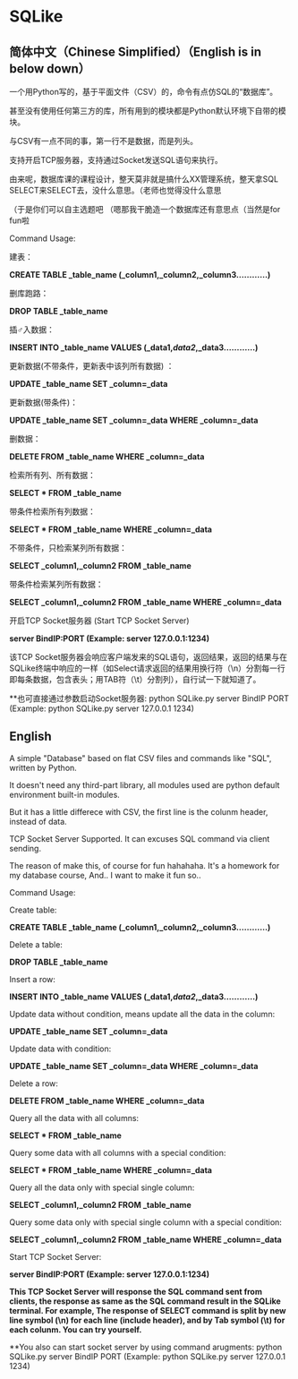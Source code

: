 # SQLike
## 简体中文（Chinese Simplified）（English is in below down）
 
 一个用Python写的，基于平面文件（CSV）的，命令有点仿SQL的“数据库”。

甚至没有使用任何第三方的库，所有用到的模块都是Python默认环境下自带的模块。

与CSV有一点不同的事，第一行不是数据，而是列头。

支持开启TCP服务器，支持通过Socket发送SQL语句来执行。

由来呢，数据库课的课程设计，整天莫非就是搞什么XX管理系统，整天拿SQL SELECT来SELECT去，没什么意思。（老师也觉得没什么意思

（于是你们可以自主选题吧 （嗯那我干脆造一个数据库还有意思点（当然是for fun啦

Command Usage:

建表：

**CREATE TABLE _table_name (_column1,_column2,_column3…………)**

删库跑路：

**DROP TABLE _table_name**

插♂入数据：

**INSERT INTO _table_name VALUES (_data1,_data2_,_data3…………)**

更新数据(不带条件，更新表中该列所有数据) ：

**UPDATE _table_name SET _column=_data**

更新数据(带条件)：

**UPDATE _table_name SET _column=_data WHERE _column=_data**

删数据：

**DELETE FROM _table_name WHERE _column=_data**

检索所有列、所有数据：

**SELECT * FROM _table_name**

带条件检索所有列数据：

**SELECT * FROM _table_name WHERE _column=_data**

不带条件，只检索某列所有数据：

**SELECT _column1,_column2 FROM _table_name**

带条件检索某列所有数据：

**SELECT _column1,_column2 FROM _table_name WHERE _column=_data**

开启TCP Socket服务器 (Start TCP Socket Server)

**server BindIP:PORT (Example: server 127.0.0.1:1234)**

该TCP Socket服务器会响应客户端发来的SQL语句，返回结果，返回的结果与在SQLike终端中响应的一样（如Select请求返回的结果用换行符（\n）分割每一行即每条数据，包含表头；用TAB符（\t）分割列），自行试一下就知道了。

**也可直接通过参数启动Socket服务器: python SQLike.py server BindIP PORT (Example: python SQLike.py server 127.0.0.1 1234)

## English 

 A simple "Database" based on flat CSV files and commands like "SQL", written by Python.

It doesn't need any third-part library, all modules used are python default environment built-in modules.

But it has a little differece with CSV, the first line is the colunm header, instead of data.

TCP Socket Server Supported. It can excuses SQL command via client sending.

The reason of make this, of course for fun hahahaha. It's a homework for my database course, And.. I want to make it fun so..

Command Usage:

Create table:

**CREATE TABLE _table_name (_column1,_column2,_column3…………)**

Delete a table:

**DROP TABLE _table_name**

Insert a row:

**INSERT INTO _table_name VALUES (_data1,_data2_,_data3…………)**

Update data without condition, means update all the data in the column:

**UPDATE _table_name SET _column=_data**

Update data with condition:

**UPDATE _table_name SET _column=_data WHERE _column=_data**

Delete a row:

**DELETE FROM _table_name WHERE _column=_data**

Query all the data with all columns:

**SELECT * FROM _table_name**

Query some data with all columns with a special condition:

**SELECT * FROM _table_name WHERE _column=_data**

Query all the data only with special single column:

**SELECT _column1,_column2 FROM _table_name**

Query some data only with special single column with a special condition:

**SELECT _column1,_column2 FROM _table_name WHERE _column=_data**

Start TCP Socket Server:

**server BindIP:PORT (Example: server 127.0.0.1:1234)**

**This TCP Socket Server will response the SQL command sent from clients, the response as same as the SQL command result in the SQLike terminal. For example, The response of SELECT command is split by new line symbol (\n) for each line (include header), and by Tab symbol (\t) for each colunm. You can try yourself.**

**You also can start socket server by using command arugments: python SQLike.py server BindIP PORT (Example: python SQLike.py server 127.0.0.1 1234)
